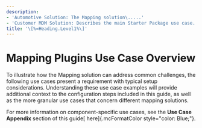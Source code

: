 ```yaml
---
description:
- 'Automotive Solution: The Mapping solution\.....'
- 'Customer MDM Solution: Describes the main Starter Package use case.'
title: '\[%=Heading.Level1%\]'
---
```


Mapping Plugins Use Case Overview
=================================

To illustrate how the Mapping solution can address common challenges,
the following use cases present a requirement with typical setup
considerations. Understanding these use case examples will provide
additional context to the configuration steps included in this guide, as
well as the more granular use cases that concern different mapping
solutions.

For more information on component-specific use cases, see the **Use Case
Appendix** section of this guide[ here]{.mcFormatColor
style="color: Blue;"}.
